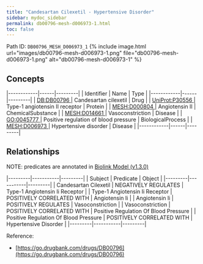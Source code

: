 ```yaml
---
title: "Candesartan Cilexetil - Hypertensive Disorder"
sidebar: mydoc_sidebar
permalink: db00796-mesh-d006973-1.html
toc: false 
---
```



Path ID: `DB00796_MESH_D006973_1`
{% include image.html url="images/db00796-mesh-d006973-1.png" file="db00796-mesh-d006973-1.png" alt="db00796-mesh-d006973-1" %}

## Concepts

|------------|------|---------|
| Identifier | Name | Type    |
|------------|------|---------|
| <a href="https://identifiers.org/DB:DB00796">DB:DB00796 </a> | Candesartan cilexetil | Drug |
| <a href="https://identifiers.org/UniProt:P30556">UniProt:P30556 </a> | Type-1 angiotensin II receptor | Protein |
| <a href="https://identifiers.org/MESH:D000804">MESH:D000804 </a> | Angiotensin II | ChemicalSubstance |
| <a href="https://identifiers.org/MESH:D014661">MESH:D014661 </a> | Vasoconstriction | Disease |
| <a href="https://identifiers.org/GO:0045777">GO:0045777 </a> | Positive regulation of blood pressure | BiologicalProcess |
| <a href="https://identifiers.org/MESH:D006973">MESH:D006973 </a> | Hypertensive disorder | Disease |
|------------|------|---------|

## Relationships


NOTE: predicates are annotated in <a href="https://github.com/biolink/biolink-model/releases/tag/v1.3.0">Biolink Model (v1.3.0)</a>

|---------|-----------|---------|
| Subject | Predicate | Object  |
|---------|-----------|---------|
| Candesartan Cilexetil | NEGATIVELY REGULATES | Type-1 Angiotensin Ii Receptor |
| Type-1 Angiotensin Ii Receptor | POSITIVELY CORRELATED WITH | Angiotensin Ii |
| Angiotensin Ii | POSITIVELY REGULATES | Vasoconstriction |
| Vasoconstriction | POSITIVELY CORRELATED WITH | Positive Regulation Of Blood Pressure |
| Positive Regulation Of Blood Pressure | POSITIVELY CORRELATED WITH | Hypertensive Disorder |
|---------|-----------|---------|

Reference: 
  - [https://go.drugbank.com/drugs/DB00796](https://go.drugbank.com/drugs/DB00796)
